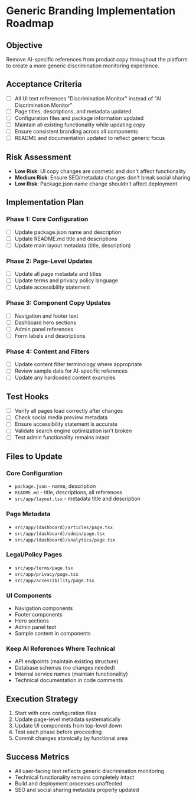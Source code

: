# Generic Branding Implementation Roadmap

## **Objective**
Remove AI-specific references from product copy throughout the platform to create a more generic discrimination monitoring experience.

## **Acceptance Criteria**
- [ ] All UI text references "Discrimination Monitor" instead of "AI Discrimination Monitor"
- [ ] Page titles, descriptions, and metadata updated
- [ ] Configuration files and package information updated
- [ ] Maintain all existing functionality while updating copy
- [ ] Ensure consistent branding across all components
- [ ] README and documentation updated to reflect generic focus

## **Risk Assessment**
- **Low Risk**: UI copy changes are cosmetic and don't affect functionality
- **Medium Risk**: Ensure SEO/metadata changes don't break social sharing
- **Low Risk**: Package.json name change shouldn't affect deployment

## **Implementation Plan**

### **Phase 1: Core Configuration**
- [ ] Update package.json name and description
- [ ] Update README.md title and descriptions
- [ ] Update main layout metadata (title, description)

### **Phase 2: Page-Level Updates**
- [ ] Update all page metadata and titles
- [ ] Update terms and privacy policy language
- [ ] Update accessibility statement

### **Phase 3: Component Copy Updates**
- [ ] Navigation and footer text
- [ ] Dashboard hero sections
- [ ] Admin panel references
- [ ] Form labels and descriptions

### **Phase 4: Content and Filters**
- [ ] Update content filter terminology where appropriate
- [ ] Review sample data for AI-specific references
- [ ] Update any hardcoded content examples

## **Test Hooks**
- [ ] Verify all pages load correctly after changes
- [ ] Check social media preview metadata
- [ ] Ensure accessibility statement is accurate
- [ ] Validate search engine optimization isn't broken
- [ ] Test admin functionality remains intact

## **Files to Update**

### **Core Configuration**
- `package.json` - name, description
- `README.md` - title, descriptions, all references
- `src/app/layout.tsx` - metadata title and description

### **Page Metadata**
- `src/app/(dashboard)/articles/page.tsx`
- `src/app/(dashboard)/admin/page.tsx` 
- `src/app/(dashboard)/analytics/page.tsx`

### **Legal/Policy Pages**
- `src/app/terms/page.tsx`
- `src/app/privacy/page.tsx`
- `src/app/accessibility/page.tsx`

### **UI Components**
- Navigation components
- Footer components
- Hero sections
- Admin panel text
- Sample content in components

### **Keep AI References Where Technical**
- API endpoints (maintain existing structure)
- Database schemas (no changes needed)
- Internal service names (maintain functionality)
- Technical documentation in code comments

## **Execution Strategy**
1. Start with core configuration files
2. Update page-level metadata systematically
3. Update UI components from top-level down
4. Test each phase before proceeding
5. Commit changes atomically by functional area

## **Success Metrics**
- All user-facing text reflects generic discrimination monitoring
- Technical functionality remains completely intact
- Build and deployment processes unaffected
- SEO and social sharing metadata properly updated